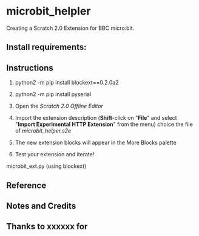 # microbit_helpler
Creating a Scratch 2.0 Extension for BBC micro:bit.

## Install requirements:


## Instructions

1. python2 -m pip install blockext==0.2.0a2
2. python2 -m pip install pyserial
3. Open the *Scratch 2.0 Offline Editor*
4. Import the extension description (**Shift**-click on "**File**" and select "**Import Experimental HTTP Extension**" from the menu)
choice the file of _microbit_helper.s2e_

5. The new extension blocks will appear in the More Blocks palette
6. Test your extension and iterate!


microbit_ext.py (using blockext)

## Reference

## Notes and Credits

## Thanks to xxxxxx for

